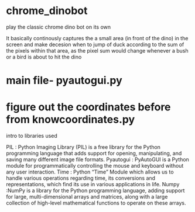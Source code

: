 # chrome_dinobot
play the classic chrome dino bot on its own

It basically continously captures the a small area (in front of the dino) in the screen and make decesion when to jump of duck according to the sum of the pixels within that area, as the pixel sum would change whenever a bush or a bird is about to hit the dino

# main file- pyautogui.py
# figure out the coordinates before from knowcoordinates.py

intro to libraries used

PIL : Python Imaging Library (PIL) is a free library for the Python programming language that adds support for opening, manipulating, and saving many different image file formats.
Pyautogui : PyAutoGUI is a Python module for programmatically controlling the mouse and keyboard without any user interaction.
Time : Python “Time” Module which allows us to handle various operations regarding time, its conversions and representations, which find its use in various applications in life.
Numpy :NumPy is a library for the Python programming language, adding support for large, multi-dimensional arrays and matrices, along with a large collection of high-level mathematical functions to operate on these arrays.
